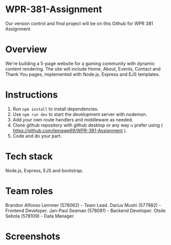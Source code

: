 # WPR-381-Assignment
Our version control and final project will be on this Github for WPR 381 Assignment.

# Overview
We're building a 5-page website for a gaming community with dynamic content rendering. The site will include Home, About, Events, Contact and Thank You pages, implemented with Node.js, Express and EJS templates.

# Instructions
1. Run `npm install` to install dependencies.
2. Use `npm run dev` to start the development server with nodemon.
3. Add your own route handlers and middleware as needed.
4. Clone github repository with github desktop or any way u prefer using ( https://github.com/lemawe69/WPR-381-Assignment ).
5. Code and do your part.

# Tech stack
Node.js, Express, EJS and bootstrap.

# Team roles
Brandon Alfonso Lemmer (578062) - Team Lead.
Darius Mushi (577982) - Frontend Developer.
Jan-Paul Seaman (578081) - Backend Developer.
Otsile Sebola (578109) - Data Manager.

# Screenshots
